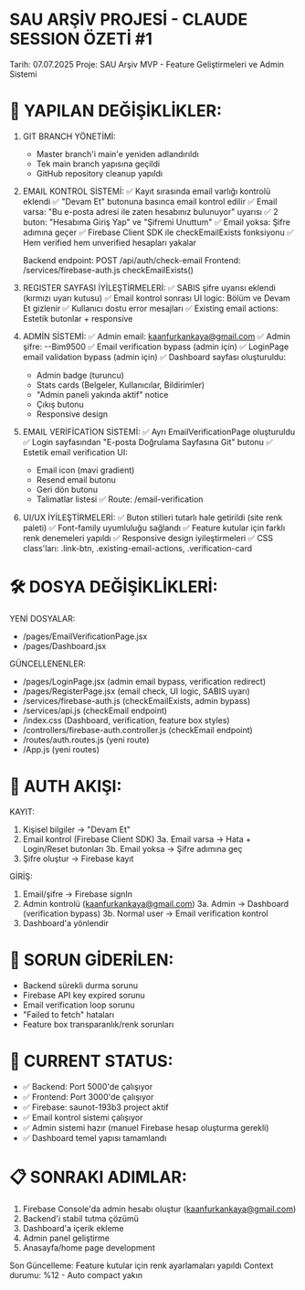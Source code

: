 SAU ARŞİV PROJESİ - CLAUDE SESSION ÖZETİ #1
==============================================
Tarih: 07.07.2025
Proje: SAU Arşiv MVP - Feature Geliştirmeleri ve Admin Sistemi

🔧 YAPILAN DEĞİŞİKLİKLER:
========================

1. GIT BRANCH YÖNETİMİ:
   - Master branch'i main'e yeniden adlandırıldı
   - Tek main branch yapısına geçildi
   - GitHub repository cleanup yapıldı

2. EMAIL KONTROL SİSTEMİ:
   ✅ Kayıt sırasında email varlığı kontrolü eklendi
   ✅ "Devam Et" butonuna basınca email kontrol edilir
   ✅ Email varsa: "Bu e-posta adresi ile zaten hesabınız bulunuyor" uyarısı
   ✅ 2 buton: "Hesabıma Giriş Yap" ve "Şifremi Unuttum"
   ✅ Email yoksa: Şifre adımına geçer
   ✅ Firebase Client SDK ile checkEmailExists fonksiyonu
   ✅ Hem verified hem unverified hesapları yakalar

   Backend endpoint: POST /api/auth/check-email
   Frontend: /services/firebase-auth.js checkEmailExists()

3. REGISTER SAYFASI İYİLEŞTİRMELERİ:
   ✅ SABIS şifre uyarısı eklendi (kırmızı uyarı kutusu)
   ✅ Email kontrol sonrası UI logic: Bölüm ve Devam Et gizlenir
   ✅ Kullanıcı dostu error mesajları
   ✅ Existing email actions: Estetik butonlar + responsive

4. ADMİN SİSTEMİ:
   ✅ Admin email: kaanfurkankaya@gmail.com
   ✅ Admin şifre: --Bim9500
   ✅ Email verification bypass (admin için)
   ✅ LoginPage email validation bypass (admin için)
   ✅ Dashboard sayfası oluşturuldu:
      - Admin badge (turuncu)
      - Stats cards (Belgeler, Kullanıcılar, Bildirimler)
      - "Admin paneli yakında aktif" notice
      - Çıkış butonu
      - Responsive design

5. EMAIL VERİFİCATİON SİSTEMİ:
   ✅ Ayrı EmailVerificationPage oluşturuldu
   ✅ Login sayfasından "E-posta Doğrulama Sayfasına Git" butonu
   ✅ Estetik email verification UI:
      - Email icon (mavi gradient)
      - Resend email butonu
      - Geri dön butonu
      - Talimatlar listesi
   ✅ Route: /email-verification

6. UI/UX İYİLEŞTİRMELERİ:
   ✅ Buton stilleri tutarlı hale getirildi (site renk paleti)
   ✅ Font-family uyumluluğu sağlandı
   ✅ Feature kutular için farklı renk denemeleri yapıldı
   ✅ Responsive design iyileştirmeleri
   ✅ CSS class'ları: .link-btn, .existing-email-actions, .verification-card

🛠️ DOSYA DEĞİŞİKLİKLERİ:
=========================

YENİ DOSYALAR:
- /pages/EmailVerificationPage.jsx
- /pages/Dashboard.jsx

GÜNCELLENENLER:
- /pages/LoginPage.jsx (admin email bypass, verification redirect)
- /pages/RegisterPage.jsx (email check, UI logic, SABIS uyarı)
- /services/firebase-auth.js (checkEmailExists, admin bypass)
- /services/api.js (checkEmail endpoint)
- /index.css (Dashboard, verification, feature box styles)
- /controllers/firebase-auth.controller.js (checkEmail endpoint)
- /routes/auth.routes.js (yeni route)
- /App.js (yeni routes)

🔐 AUTH AKIŞI:
==============

KAYIT:
1. Kişisel bilgiler → "Devam Et"
2. Email kontrol (Firebase Client SDK)
3a. Email varsa → Hata + Login/Reset butonları
3b. Email yoksa → Şifre adımına geç
4. Şifre oluştur → Firebase kayıt

GİRİŞ:
1. Email/şifre → Firebase signIn
2. Admin kontrolü (kaanfurkankaya@gmail.com)
3a. Admin → Dashboard (verification bypass)
3b. Normal user → Email verification kontrol
4. Dashboard'a yönlendir

🐛 SORUN GİDERİLEN:
==================
- Backend sürekli durma sorunu
- Firebase API key expired sorunu
- Email verification loop sorunu
- "Failed to fetch" hataları
- Feature box transparanlık/renk sorunları

🔄 CURRENT STATUS:
==================
- ✅ Backend: Port 5000'de çalışıyor
- ✅ Frontend: Port 3000'de çalışıyor  
- ✅ Firebase: saunot-193b3 project aktif
- ✅ Email kontrol sistemi çalışıyor
- ✅ Admin sistemi hazır (manuel Firebase hesap oluşturma gerekli)
- ✅ Dashboard temel yapısı tamamlandı

📋 SONRAKI ADIMLAR:
===================
1. Firebase Console'da admin hesabı oluştur (kaanfurkankaya@gmail.com)
2. Backend'i stabil tutma çözümü
3. Dashboard'a içerik ekleme
4. Admin panel geliştirme
5. Anasayfa/home page development

Son Güncelleme: Feature kutular için renk ayarlamaları yapıldı
Context durumu: %12 - Auto compact yakın
